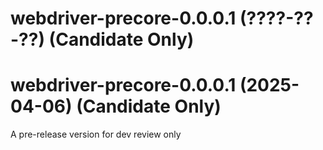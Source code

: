 # webdriver-precore-0.0.0.1 (????-??-??) (Candidate Only)

# webdriver-precore-0.0.0.1 (2025-04-06) (Candidate Only)

A pre-release version for dev review only